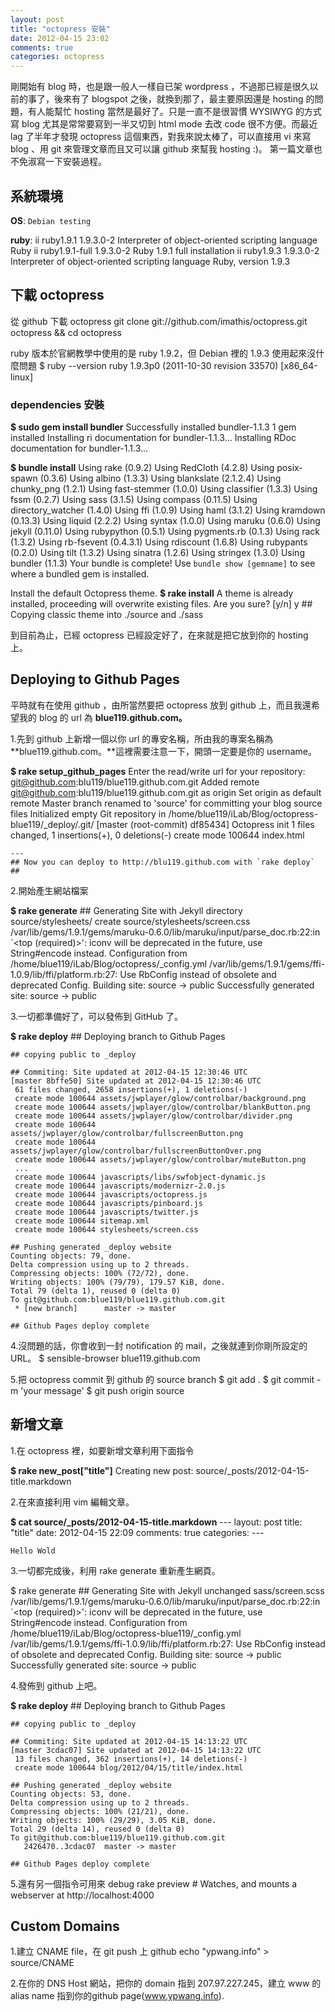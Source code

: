 ```yaml
---
layout: post
title: "octopress 安裝"
date: 2012-04-15 23:02
comments: true
categories: octopress
---
```


剛開始有 blog 時，也是跟一般人一樣自已架 wordpress ，不過那已經是很久以前的事了，後來有了 blogspot 之後，就換到那了，最主要原因還是 hosting 的問題，有人能幫忙 hosting 當然是最好了。只是一直不是很習慣 WYSIWYG 的方式寫 blog 尤其是常常要寫到一半又切到 html mode 去改 code 很不方便。而最近 lag 了半年才發現 octopress 這個東西，對我來說太棒了，可以直接用 vi 來寫 blog 、用 git 來管理文章而且又可以讓 github 來幫我 hosting :)。 第一篇文章也不免淑寫一下安裝過程。

系統環境
----
**OS**: ``Debian testing``

**ruby**:
	ii  ruby1.9.1                             1.9.3.0-2                      Interpreter of object-oriented scripting language Ruby
	ii  ruby1.9.1-full                        1.9.3.0-2                      Ruby 1.9.1 full installation
	ii  ruby1.9.3                             1.9.3.0-2                      Interpreter of object-oriented scripting language Ruby, version 1.9.3


下載 octopress
------------

從 github 下載 octopress 
	git clone git://github.com/imathis/octopress.git octopress && cd octopress

ruby 版本於官網教學中使用的是 ruby 1.9.2，但 Debian 裡的 1.9.3 使用起來沒什麼問題
	$ ruby --version
	ruby 1.9.3p0 (2011-10-30 revision 33570) [x86_64-linux]

### dependencies 安裝
**$ sudo gem install bundler**
	Successfully installed bundler-1.1.3
	1 gem installed
	Installing ri documentation for bundler-1.1.3...
	Installing RDoc documentation for bundler-1.1.3...

**$ bundle install**
	Using rake (0.9.2) 
	Using RedCloth (4.2.8) 
	Using posix-spawn (0.3.6) 
	Using albino (1.3.3) 
	Using blankslate (2.1.2.4) 
	Using chunky_png (1.2.1) 
	Using fast-stemmer (1.0.0) 
	Using classifier (1.3.3) 
	Using fssm (0.2.7) 
	Using sass (3.1.5) 
	Using compass (0.11.5) 
	Using directory_watcher (1.4.0) 
	Using ffi (1.0.9) 
	Using haml (3.1.2) 
	Using kramdown (0.13.3) 
	Using liquid (2.2.2) 
	Using syntax (1.0.0) 
	Using maruku (0.6.0) 
	Using jekyll (0.11.0) 
	Using rubypython (0.5.1) 
	Using pygments.rb (0.1.3) 
	Using rack (1.3.2) 
	Using rb-fsevent (0.4.3.1) 
	Using rdiscount (1.6.8) 
	Using rubypants (0.2.0) 
	Using tilt (1.3.2) 
	Using sinatra (1.2.6) 
	Using stringex (1.3.0) 
	Using bundler (1.1.3) 
	Your bundle is complete! Use `bundle show [gemname]` to see where a bundled gem is installed.

Install the default Octopress theme.  **$ rake install**
	A theme is already installed, proceeding will overwrite existing files. Are you sure? [y/n] y
	## Copying classic theme into ./source and ./sass

到目前為止，已經 octopress 已經設定好了，在來就是把它放到你的 hosting 上。

Deploying to Github Pages
-------------------------
平時就有在使用 github ，由所當然要把 octopress 放到 github 上，而且我還希望我的 blog 的 url 為 **blue119.github.com。**

1.先到 github 上新增一個以你 url 的專安名稱，所由我的專案名稱為 **blue119.github.com。**這裡需要注意一下，開頭一定要是你的 username。

**$ rake setup_github_pages**
	Enter the read/write url for your repository: git@github.com:blu119/blue119.github.com.git
	Added remote git@github.com:blu119/blue119.github.com.git as origin
	Set origin as default remote
	Master branch renamed to 'source' for committing your blog source files
	Initialized empty Git repository in /home/blue119/iLab/Blog/octopress-blue119/_deploy/.git/
	[master (root-commit) df85434] Octopress init
	 1 files changed, 1 insertions(+), 0 deletions(-)
	 create mode 100644 index.html
	
	---
	## Now you can deploy to http://blu119.github.com with `rake deploy` ##

2.開始產生網站檔案

**$ rake generate**
	## Generating Site with Jekyll
	directory source/stylesheets/ 
	   create source/stylesheets/screen.css 
	/var/lib/gems/1.9.1/gems/maruku-0.6.0/lib/maruku/input/parse_doc.rb:22:in `<top (required)>': iconv will be deprecated in the future, use String#encode instead.
	Configuration from /home/blue119/iLab/Blog/octopress/_config.yml
	/var/lib/gems/1.9.1/gems/ffi-1.0.9/lib/ffi/platform.rb:27: Use RbConfig instead of obsolete and deprecated Config.
	Building site: source -> public
	Successfully generated site: source -> public

3.一切都準備好了，可以發佈到 GitHub 了。

**$ rake deploy**
	## Deploying branch to Github Pages 
	
	## copying public to _deploy
	
	## Commiting: Site updated at 2012-04-15 12:30:46 UTC
	[master 8bffe50] Site updated at 2012-04-15 12:30:46 UTC
	 61 files changed, 2658 insertions(+), 1 deletions(-)
	 create mode 100644 assets/jwplayer/glow/controlbar/background.png
	 create mode 100644 assets/jwplayer/glow/controlbar/blankButton.png
	 create mode 100644 assets/jwplayer/glow/controlbar/divider.png
	 create mode 100644 assets/jwplayer/glow/controlbar/fullscreenButton.png
	 create mode 100644 assets/jwplayer/glow/controlbar/fullscreenButtonOver.png
	 create mode 100644 assets/jwplayer/glow/controlbar/muteButton.png
	 ...
	 create mode 100644 javascripts/libs/swfobject-dynamic.js
	 create mode 100644 javascripts/modernizr-2.0.js
	 create mode 100644 javascripts/octopress.js
	 create mode 100644 javascripts/pinboard.js
	 create mode 100644 javascripts/twitter.js
	 create mode 100644 sitemap.xml
	 create mode 100644 stylesheets/screen.css
	
	## Pushing generated _deploy website
	Counting objects: 79, done.
	Delta compression using up to 2 threads.
	Compressing objects: 100% (72/72), done.
	Writing objects: 100% (79/79), 179.57 KiB, done.
	Total 79 (delta 1), reused 0 (delta 0)
	To git@github.com:blue119/blue119.github.com.git
	 * [new branch]      master -> master
	
	## Github Pages deploy complete

4.沒問題的話，你會收到一封 notification 的 mail，之後就連到你剛所設定的 URL。
	$ sensible-browser blue119.github.com

5.把 octopress commit 到 github 的 source branch
	$ git add .
	$ git commit -m 'your message'
	$ git push origin source

新增文章
----
1.在 octopress 裡，如要新增文章利用下面指令 

**$ rake new_post["title"]**
	Creating new post: source/_posts/2012-04-15-title.markdown


2.在來直接利用 vim 編輯文章。 

**$ cat source/_posts/2012-04-15-title.markdown**
	---
	layout: post
	title: "title"
	date: 2012-04-15 22:09
	comments: true
	categories: 
	---
	
	Hello Wold


3.一切都完成後，利用 rake generate 重新產生網頁。

$ rake generate
	## Generating Site with Jekyll
	unchanged sass/screen.scss
	/var/lib/gems/1.9.1/gems/maruku-0.6.0/lib/maruku/input/parse_doc.rb:22:in `<top (required)>': iconv will be deprecated in the future, use String#encode instead.
	Configuration from /home/blue119/iLab/Blog/octopress-blue119/_config.yml
	/var/lib/gems/1.9.1/gems/ffi-1.0.9/lib/ffi/platform.rb:27: Use RbConfig instead of obsolete and deprecated Config.
	Building site: source -> public
	Successfully generated site: source -> public


4.發佈到 github 上吧。 

**$ rake deploy**
	## Deploying branch to Github Pages 
	
	## copying public to _deploy
	
	## Commiting: Site updated at 2012-04-15 14:13:22 UTC
	[master 3cdac07] Site updated at 2012-04-15 14:13:22 UTC
	 13 files changed, 362 insertions(+), 14 deletions(-)
	 create mode 100644 blog/2012/04/15/title/index.html
	
	## Pushing generated _deploy website
	Counting objects: 53, done.
	Delta compression using up to 2 threads.
	Compressing objects: 100% (21/21), done.
	Writing objects: 100% (29/29), 3.05 KiB, done.
	Total 29 (delta 14), reused 0 (delta 0)
	To git@github.com:blue119/blue119.github.com.git
	   2426470..3cdac07  master -> master
	
	## Github Pages deploy complete


5.還有另一個指令可用來 debug
	rake preview    # Watches, and mounts a webserver at http://localhost:4000


Custom Domains
--------------
1.建立 CNAME file，在 git push 上 github
	echo "ypwang.info" > source/CNAME


2.在你的 DNS Host 網站，把你的 domain 指到 207.97.227.245，建立 www 的 alias name 指到你的github page(www.ypwang.info).

